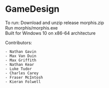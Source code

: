 # GameDesign

To run:
Download and unzip release morphis.zip  
Run morphis/morphis.exe  
Built for Windows 10 on x86-64 architecture  

Contributors: 

	- Nathan Gavin
	- Max Van Duin
	- Max Griffith
	- Nathan Kear
	- Luke Tudor
	- Charles Carey
	- Fraser McIntosh
	- Kieran Folwell
